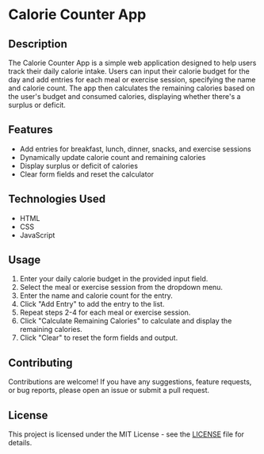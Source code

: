 # Calorie Counter App

## Description

The Calorie Counter App is a simple web application designed to help users track their daily calorie intake. Users can input their calorie budget for the day and add entries for each meal or exercise session, specifying the name and calorie count. The app then calculates the remaining calories based on the user's budget and consumed calories, displaying whether there's a surplus or deficit.

## Features

- Add entries for breakfast, lunch, dinner, snacks, and exercise sessions
- Dynamically update calorie count and remaining calories
- Display surplus or deficit of calories
- Clear form fields and reset the calculator

## Technologies Used

- HTML
- CSS
- JavaScript

## Usage

1. Enter your daily calorie budget in the provided input field.
2. Select the meal or exercise session from the dropdown menu.
3. Enter the name and calorie count for the entry.
4. Click "Add Entry" to add the entry to the list.
5. Repeat steps 2-4 for each meal or exercise session.
6. Click "Calculate Remaining Calories" to calculate and display the remaining calories.
7. Click "Clear" to reset the form fields and output.

## Contributing

Contributions are welcome! If you have any suggestions, feature requests, or bug reports, please open an issue or submit a pull request.

## License

This project is licensed under the MIT License - see the [LICENSE](LICENSE) file for details.
